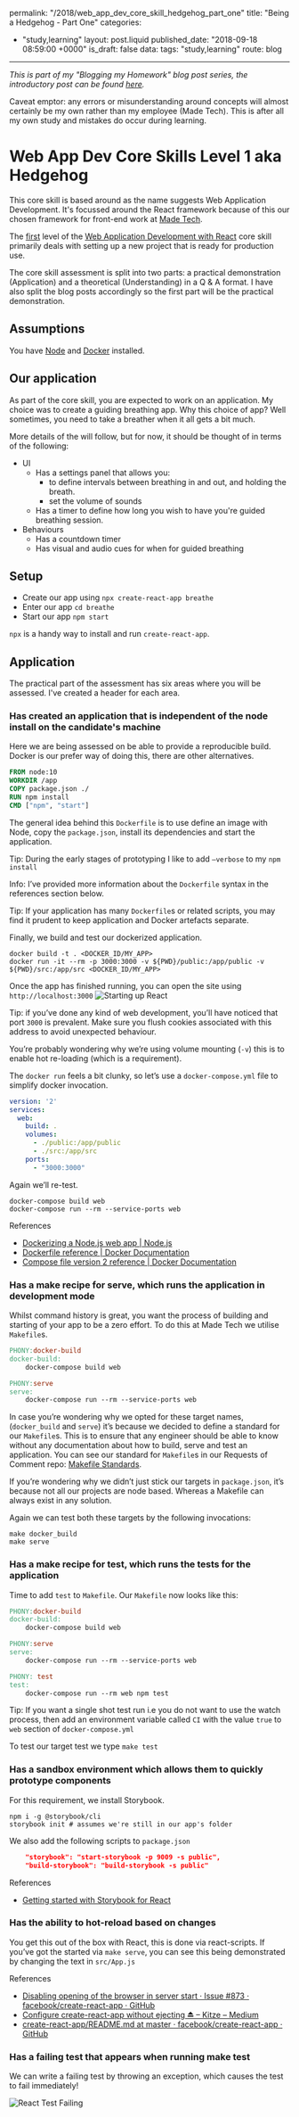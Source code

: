 permalink: "/2018/web_app_dev_core_skill_hedgehog_part_one"
title: "Being a Hedgehog - Part One"
categories:
  - "study,learning"
layout: post.liquid
published_date: "2018-09-18 08:59:00 +0000"
is_draft: false
data:
  tags: "study,learning"
  route: blog
---

_This is part of my "Blogging my Homework" blog post series, the introductory post can be found [here](/2018/blogging-my-homework/)._

Caveat emptor: any errors or misunderstanding around concepts will almost certainly be my own rather than my employee (Made Tech). This is after all my own study and mistakes do occur during learning.

# Web App Dev Core Skills Level 1 aka Hedgehog

This core skill is based around as the name suggests Web Application Development. It's focussed around the React framework because of this our chosen framework for front-end work at [Made Tech](https://www.madetech.com/).

The [first](https://learn.madetech.com/core-skills/web-application-development-with-react/#hedgehog) level of the [Web Application Development with React](https://learn.madetech.com/core-skills/web-application-development-with-react/) core skill primarily deals with setting up a new project that is ready for production use.

The core skill assessment is split into two parts: a practical demonstration (Application) and a theoretical (Understanding) in a Q & A format. I have also split the blog posts accordingly so the first part will be the practical demonstration.

## Assumptions

You have [Node](https://nodejs.org/en/) and [Docker](https://www.docker.com/) installed.

## Our application

As part of the core skill, you are expected to work on an application. My choice was to create a guiding breathing app. Why this choice of app? Well sometimes, you need to take a breather when it all gets a bit much.

More details of the will follow, but for now, it should be thought of in terms of the following:

- UI
  - Has a settings panel that allows you:
    - to define intervals between breathing in and out, and holding the breath.
    - set the volume of sounds
  - Has a timer to define how long you wish to have you're guided breathing session.
- Behaviours
  - Has a countdown timer
  - Has visual and audio cues for when for guided breathing

## Setup

- Create our app using `npx create-react-app breathe`
- Enter our app `cd breathe`
- Start our app  `npm start`

`npx` is a handy way to install and run `create-react-app`.

## Application

The practical part of the assessment has six areas where you will be assessed. I've created a header for each area.

### Has created an application that is independent of the node install on the candidate's machine

Here we are being assessed on be able to provide a reproducible build. Docker is our prefer way of doing this, there are other alternatives.

```Dockerfile
FROM node:10
WORKDIR /app
COPY package.json ./
RUN npm install
CMD ["npm", "start"]
```

The general idea behind this `Dockerfile` is to use define an image with Node, copy the `package.json`, install its dependencies and start the application.

Tip: During the early stages of prototyping I like to add `—verbose` to my `npm install`

Info: I’ve provided more information about the `Dockerfile` syntax in the references section below.

Tip: If your application has many `Dockerfile`s or related scripts, you may find it prudent to keep application and Docker artefacts separate.

Finally, we build and test our dockerized application.

```shell
docker build -t . <DOCKER_ID/MY_APP>
docker run -it --rm -p 3000:3000 -v ${PWD}/public:/app/public -v ${PWD}/src:/app/src <DOCKER_ID/MY_APP> 
```

Once the app has finished running, you can open the site using `http://localhost:3000`
![Starting up React](/img/hedgehog-001-start.png)

Tip: if you’ve done any kind of web development, you’ll have noticed that port `3000` is prevalent. Make sure you flush cookies associated with this address to avoid unexpected behaviour.

You’re probably wondering why we’re using volume mounting (`-v`) this is to enable hot re-loading (which is a requirement).

The `docker run`  feels a bit clunky, so let’s use a `docker-compose.yml`  file to simplify docker invocation.

```yaml
version: '2'
services:
  web:
    build: .
    volumes:
      - ./public:/app/public
      - ./src:/app/src
    ports:
      - "3000:3000"
```

Again we’ll re-test.

```shell
docker-compose build web
docker-compose run --rm --service-ports web
```

References

- [Dockerizing a Node.js web app | Node.js](https://nodejs.org/en/docs/guides/nodejs-docker-webapp/)
- [Dockerfile reference | Docker Documentation](https://docs.docker.com/engine/reference/builder/)
- [Compose file version 2 reference | Docker Documentation](https://docs.docker.com/compose/compose-file/compose-file-v2/#service-configuration-reference)

### Has a make recipe for serve, which runs the application in development mode

Whilst command history is great, you want the process of building and starting of your app to be a zero effort. To do this at Made Tech we utilise `Makefile`s.

```Makefile
PHONY:docker-build
docker-build:
    docker-compose build web

PHONY:serve
serve:    
    docker-compose run --rm --service-ports web
```

In case you’re wondering why we opted for these target names, (`docker_build` and `serve`) it’s because we decided to define a standard for our `Makefile`s. This is to ensure that any engineer should be able to know without any documentation about how to build, serve and test an application. You can see our standard for `Makefile`s in our Requests of Comment repo: [Makefile Standards](https://github.com/madetech/rfcs/blob/master/rfc-012-makefile-standards.md).

If you’re wondering why we didn’t just stick our targets in `package.json`, it’s because not all our projects are node based. Whereas a Makefile can always exist in any solution.

Again we can test both these targets by the following invocations:

```shell
make docker_build
make serve
```

### Has a make recipe for test, which runs the tests for the application

Time to add `test` to `Makefile`. Our `Makefile` now looks like this:

```Makefile
PHONY:docker-build
docker-build:
    docker-compose build web

PHONY:serve
serve:    
    docker-compose run --rm --service-ports web

PHONY: test
test:
    docker-compose run --rm web npm test
```

Tip: If you want a single shot test run i.e you do not want to use the watch process, then add an environment variable called `CI` with the value `true` to `web`  section of `docker-compose.yml`

To test our target test we type `make test`

### Has a sandbox environment which allows them to quickly prototype components

For this requirement, we install Storybook.

```shell
npm i -g @storybook/cli
storybook init # assumes we're still in our app's folder
```

We also add the following scripts to `package.json`

```json
    "storybook": "start-storybook -p 9009 -s public",
    "build-storybook": "build-storybook -s public"
```

References

- [Getting started with Storybook for React](https://github.com/storybooks/storybook/tree/master/app/react#getting-started)

### Has the ability to hot-reload based on changes

You get this out of the box with React, this is done via react-scripts. If you’ve got the started via `make serve`, you can see this being demonstrated by changing the text in `src/App.js`

References

- [Disabling opening of the browser in server start · Issue #873 · facebook/create-react-app · GitHub](https://github.com/facebook/create-react-app/issues/873)
- [Configure create-react-app without ejecting ⏏ – Kitze – Medium](https://medium.com/@kitze/configure-create-react-app-without-ejecting-d8450e96196a)
- [create-react-app/README.md at master · facebook/create-react-app · GitHub](https://github.com/facebook/create-react-app/blob/master/packages/react-scripts/template/README.md)

### Has a failing test that appears when running make test

We can write a failing test by throwing an exception, which causes the test to fail immediately!

![React Test Failing](/img/hedgehog-002-test-fail.png)